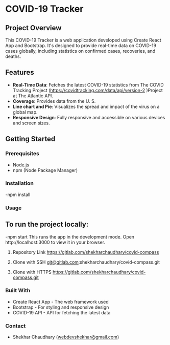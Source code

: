# COVID-19 Tracker

## Project Overview

This COVID-19 Tracker is a web application developed using Create React App and Bootstrap. It's designed to provide real-time data on COVID-19 cases globally, including statistics on confirmed cases, recoveries, and deaths.

## Features

- **Real-Time Data**: Fetches the latest COVID-19 statistics from The COVID Tracking Project (https://covidtracking.com/data/api/version-2 )Project at The Atlantic API.
- **Coverage**: Provides data from the U. S.
- **Line chart and Pie**: Visualizes the spread and impact of the virus on a global map.
- **Responsive Design**: Fully responsive and accessible on various devices and screen sizes.

## Getting Started

### Prerequisites

- Node.js
- npm (Node Package Manager)

### Installation

-npm install

### Usage

## To run the project locally:

-npm start
This runs the app in the development mode. Open http://localhost:3000 to view it in your browser.

1. Repository Link
   https://gitlab.com/shekharchaudhary/covid-compass

2. Clone with SSH
   git@gitlab.com:shekharchaudhary/covid-compass.git

3. Clone with HTTPS
   https://gitlab.com/shekharchaudhary/covid-compass.git

### Built With

- Create React App - The web framework used
- Bootstrap - For styling and responsive design
- COVID-19 API - API for fetching the latest data

### Contact

- Shekhar Chaudhary (webdevshekhar@gmail.com)
